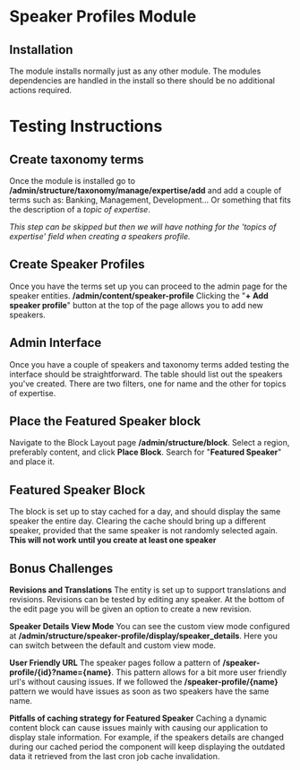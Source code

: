 # Speaker Profiles Module


## Installation

The module installs normally just as any other module. The modules dependencies are handled in the install so there should be no additional actions required.

# Testing Instructions

## Create taxonomy terms

Once the module is installed go to **/admin/structure/taxonomy/manage/expertise/add** and add a couple of terms such as: Banking, Management, Development... Or something that fits the description of a *topic of expertise*.

*This step can be skipped but then we will have nothing for the 'topics of expertise' field when creating a speakers profile.*

## Create Speaker Profiles

Once you have the terms set up you can proceed to the admin page for the speaker entities. **/admin/content/speaker-profile**
Clicking the "**+ Add speaker profile**" button at the top of the page allows you to add new speakers.

## Admin Interface
Once you have a couple of speakers and taxonomy terms added testing the interface should be straightforward. The table should list out the speakers you've created. There are two filters, one for name and the other for topics of expertise.

## Place the Featured Speaker block

Navigate to the Block Layout page **/admin/structure/block**.
Select a region, preferably content, and click **Place Block**.
Search for "**Featured Speaker**" and place it.

## Featured Speaker Block
The block is set up to stay cached for a day, and should display the same speaker the entire day. Clearing the cache should bring up a different speaker, provided that the same speaker is not randomly selected again.
**This will not work until you create at least one speaker**

## Bonus Challenges

**Revisions and Translations**
The entity is set up to support translations and revisions. Revisions can be tested  by editing any speaker. At the bottom of the edit page you will be given an option to create a new revision.

**Speaker Details View Mode**
You can see the custom view mode configured at **/admin/structure/speaker-profile/display/speaker_details**. Here you can switch between the default and custom view mode.

**User Friendly URL**
The speaker pages follow a pattern of **/speaker-profile/{id}?name={name}**. This pattern allows for a bit more user friendly url's without causing issues. If we followed the **/speaker-profile/{name}** pattern we would have issues as soon as two speakers have the same name.

**Pitfalls of caching strategy for Featured Speaker**
Caching a dynamic content block can cause issues mainly with causing our application to display stale information. For example, if the speakers details are changed during our cached period the component will keep displaying the outdated data it retrieved from the last cron job cache invalidation.

